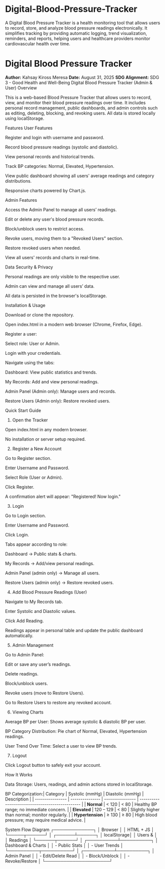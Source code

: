 # Digital-Blood-Pressure-Tracker
A Digital Blood Pressure Tracker is a health monitoring tool that allows users to record, store, and analyze blood pressure readings electronically. It simplifies tracking by providing automatic logging, trend visualization, reminders, and reports, helping users and healthcare providers monitor cardiovascular health over time.
# Digital Blood Pressure Tracker

**Author:** Kahsay Kiross Meresa
**Date:** August 31, 2025
**SDG Alignment:** SDG 3 - Good Health and Well-Being
Digital Blood Pressure Tracker (Admin & User)
Overview

This is a web-based Blood Pressure Tracker that allows users to record, view, and monitor their blood pressure readings over time. It includes personal record management, public dashboards, and admin controls such as editing, deleting, blocking, and revoking users. All data is stored locally using localStorage.

Features
User Features

Register and login with username and password.

Record blood pressure readings (systolic and diastolic).

View personal records and historical trends.

Track BP categories: Normal, Elevated, Hypertension.

View public dashboard showing all users' average readings and category distributions.

Responsive charts powered by Chart.js.

Admin Features

Access the Admin Panel to manage all users’ readings.

Edit or delete any user's blood pressure records.

Block/unblock users to restrict access.

Revoke users, moving them to a "Revoked Users" section.

Restore revoked users when needed.

View all users' records and charts in real-time.

Data Security & Privacy

Personal readings are only visible to the respective user.

Admin can view and manage all users’ data.

All data is persisted in the browser's localStorage.

Installation & Usage

Download or clone the repository.

Open index.html in a modern web browser (Chrome, Firefox, Edge).

Register a user:

Select role: User or Admin.

Login with your credentials.

Navigate using the tabs:

Dashboard: View public statistics and trends.

My Records: Add and view personal readings.

Admin Panel (Admin only): Manage users and records.

Restore Users (Admin only): Restore revoked users.

Quick Start Guide
1. Open the Tracker

Open index.html in any modern browser.

No installation or server setup required.

2. Register a New Account

Go to Register section.

Enter Username and Password.

Select Role (User or Admin).

Click Register.

A confirmation alert will appear: "Registered! Now login."

3. Login

Go to Login section.

Enter Username and Password.

Click Login.

Tabs appear according to role:

Dashboard → Public stats & charts.

My Records → Add/view personal readings.

Admin Panel (admin only) → Manage all users.

Restore Users (admin only) → Restore revoked users.

4. Add Blood Pressure Readings (User)

Navigate to My Records tab.

Enter Systolic and Diastolic values.

Click Add Reading.

Readings appear in personal table and update the public dashboard automatically.

5. Admin Management

Go to Admin Panel:

Edit or save any user’s readings.

Delete readings.

Block/unblock users.

Revoke users (move to Restore Users).

Go to Restore Users to restore any revoked account.

6. Viewing Charts

Average BP per User: Shows average systolic & diastolic BP per user.

BP Category Distribution: Pie chart of Normal, Elevated, Hypertension readings.

User Trend Over Time: Select a user to view BP trends.

7. Logout

Click Logout button to safely exit your account.

How It Works

Data Storage: Users, readings, and admin actions stored in localStorage.

BP Categorization:| Category         | Systolic (mmHg) | Diastolic (mmHg) | Description                                      |
| ---------------- | --------------- | ---------------- | ------------------------------------------------ |
| **Normal**       | < 120           | < 80             | Healthy BP range; no immediate concern.          |
| **Elevated**     | 120 – 129       | < 80             | Slightly higher than normal; monitor regularly.  |
| **Hypertension** | ≥ 130           | ≥ 80             | High blood pressure; may require medical advice. |

System Flow Diagram
         ┌─────────────┐
         │   Browser   │
         │ HTML + JS   │
         └─────┬──────┘
               │
        ┌──────┴──────┐
        │ localStorage│
        │  Users &    │
        │  Readings   │
        └──────┬──────┘
               │
    ┌──────────┴──────────┐
    │  Dashboard & Charts │
    │  - Public Stats     │
    │  - User Trends      │
    └──────────┬──────────┘
               │
    ┌──────────┴──────────┐
    │      Admin Panel     │
    │  - Edit/Delete Read  │
    │  - Block/Unblock     │
    │  - Revoke/Restore    │
    └─────────────────────┘








